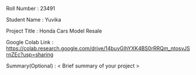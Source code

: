 Roll Number       :   23491

Student Name      :   Yuvika

Project Title     :   Honda Cars Model Resale

Google Colab Link :   https://colab.research.google.com/drive/14buyGIhYXK4BS0rRRQm_ntosvJSrnZEc?usp=sharing

Summary(Optional) :   < Brief summary of your project >
